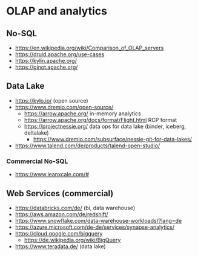 # OLAP and analytics

## No-SQL

* https://en.wikipedia.org/wiki/Comparison_of_OLAP_servers
* https://druid.apache.org/use-cases
* https://kylin.apache.org/
* https://pinot.apache.org/

## Data Lake

* https://kylo.io/ (open source)
* https://www.dremio.com/open-source/
  + https://arrow.apache.org/ in-memory analytics
  + https://arrow.apache.org/docs/format/Flight.html RCP format
  + https://projectnessie.org/ data ops for data lake (binder, iceberg, deltalake)
    - https://www.dremio.com/subsurface/nessie-git-for-data-lakes/
* https://www.talend.com/de/products/talend-open-studio/

### Commercial No-SQL

* https://www.leanxcale.com/#

## Web Services (commercial)

* https://databricks.com/de/ (bi, data warehouse)
* https://aws.amazon.com/de/redshift/
* https://www.snowflake.com/data-warehouse-workloads/?lang=de
* https://azure.microsoft.com/de-de/services/synapse-analytics/
* https://cloud.google.com/bigquery
  + https://de.wikipedia.org/wiki/BigQuery
* https://www.teradata.de/ (data lake)

